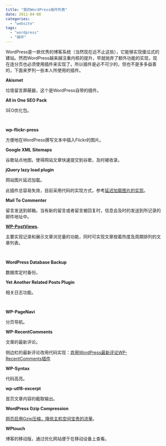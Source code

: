 ```yaml
---
title: "我的WordPress插件列表"
date: 2011-04-08
categories: 
  - "website"
tags: 
  - "wordpress"
  - "插件"
---
```


WordPress是一款优秀的博客系统（当然现在远不止这些），它能够实现傻瓜式的建站。然而WordPress越来越注重内核的提升，早就抛弃了额外功能的实现，现在连分页也必须使用插件来实现了。所以插件是必不可少的，但也不是多多益善的，下面来罗列一些本人所使用的插件。

**Akismet**

垃圾留言屏蔽器，这个是WordPress自带的插件。

**All in One SEO Pack**

SEO优化包。

 

**wp-flickr-press**

方便地在WordPress撰写文本中插入Flickr的图片。

**Google XML Sitemaps**

谷歌站点地图，使得网站文章快速提交到谷歌，及时被收录。

**jQuery lazy load plugin**

网站图片延迟加载。

此插件总容易失效，目前采用代码的实现方式，参考[延迟加载图片的实现](https://www.jfsay.com/archives/52.html "延迟加载图片的实现")。

**Mail To Commenter**

留言发送到邮箱。当有新的留言或者留言被回复时，信息会及时的发送到所记录的邮件地址中。

**[WP-PostViews](https://www.jfsay.com/archives/425.html "wp-postviews插件的函数功能（包含浏览总数）").**

主要实现记录和展示文章浏览量的功能，同时可实现文章按着热度及周期排列的文章列表。

 

**WordPress Database Backup**

数据库定时备份。

**Yet Another Related Posts Plugin**

相关日志功能。

 

**WP-PageNavi**

分页导航。

**WP-RecentComments**

文章的最新评论。

侧边栏的最新评论改用代码实现：[弃用WordPress最新评论WP-RecentComments插件](https://www.jfsay.com/wp-admin/post.php?post=974&action=edit "编辑“弃用WordPress最新评论WP-RecentComments插件”")

**WP-Syntax**

代码高亮。

**wp-utf8-excerpt**

首页文章内容的截取输出。

**WordPress Gzip Compression**

[网页启用Gzip压缩，降低主机空间宝贵的流量](https://www.jfsay.com/archives/472.html "启用Gzip压缩，降低流量")。

**WPtouch**

博客的移动版，通过优化网站便于在移动设备上查看。
